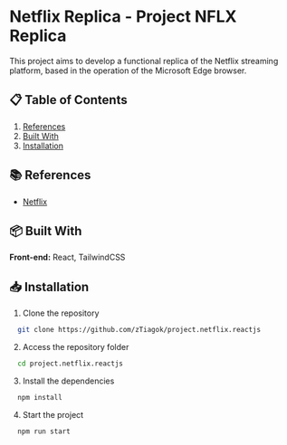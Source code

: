 # Netflix Replica - Project NFLX Replica

This project aims to develop a functional replica of the Netflix streaming platform, based in the operation of the Microsoft Edge browser.

## 📋 Table of Contents

1. [References](#references)
2. [Built With](#built-with)
3. [Installation](#installation)

## 📚 References

- [Netflix](https://www.netflix.com/br-en/)

## 📦 Built With

**Front-end:** React, TailwindCSS

## 📥 Installation

1. Clone the repository

```bash
  git clone https://github.com/zTiagok/project.netflix.reactjs
```

2. Access the repository folder

```bash
  cd project.netflix.reactjs
```

3. Install the dependencies

```bash
  npm install
```

4. Start the project

```bash
  npm run start
```
